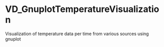 # VD_GnuplotTemperatureVisualization
Visualization of temperature data per time from various sources using gnuplot
